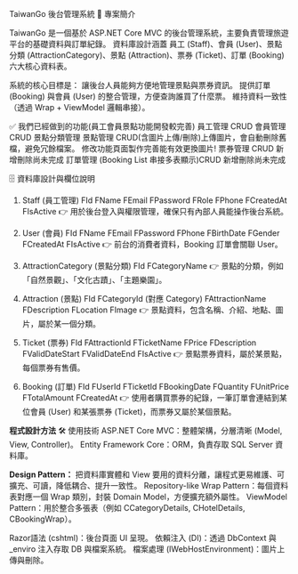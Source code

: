 TaiwanGo 後台管理系統
📌 專案簡介

TaiwanGo 是一個基於 ASP.NET Core MVC 的後台管理系統，主要負責管理旅遊平台的基礎資料與訂單紀錄。
資料庫設計涵蓋 員工 (Staff)、會員 (User)、景點分類 (AttractionCategory)、景點 (Attraction)、票券 (Ticket)、訂單 (Booking) 六大核心資料表。

系統的核心目標是：
讓後台人員能夠方便地管理景點與票券資訊。
提供訂單 (Booking) 與會員 (User) 的整合管理，方便查詢誰買了什麼票。
維持資料一致性（透過 Wrap + ViewModel 邏輯串接）。

✅ 我們已經做到的功能(員工會員景點功能開發較完善)
員工管理 CRUD
會員管理 CRUD
景點分類管理
景點管理 CRUD(含圖片上傳/刪除)上傳圖片，會自動刪除舊檔，避免冗餘檔案。 修改功能頁面製作完善能有效更換圖片!
票券管理 CRUD 新增刪除尚未完成
訂單管理 (Booking List 串接多表顯示)CRUD 新增刪除尚未完成

🗄 資料庫設計與欄位說明
1. Staff (員工管理)
FId
FName
FEmail
FPassword
FRole
FPhone
FCreatedAt
FIsActive
👉 用於後台登入與權限管理，確保只有內部人員能操作後台系統。

2. User (會員)
FId
FName
FEmail
FPassword
FPhone
FBirthDate
FGender
FCreatedAt
FIsActive
👉 前台的消費者資料，Booking 訂單會關聯 User。

3. AttractionCategory (景點分類)
FId
FCategoryName
👉 景點的分類，例如「自然景觀」、「文化古蹟」、「主題樂園」。

4. Attraction (景點)
FId
FCategoryId (對應 Category)
FAttractionName
FDescription
FLocation
FImage
👉 景點資料，包含名稱、介紹、地點、圖片，屬於某一個分類。

5. Ticket (票券)
FId
FAttractionId
FTicketName
FPrice
FDescription
FValidDateStart
FValidDateEnd
FIsActive
👉 景點票券資料，屬於某景點，每個票券有售價。

6. Booking (訂單)
FId
FUserId
FTicketId
FBookingDate
FQuantity
FUnitPrice
FTotalAmount
FCreatedAt
👉 使用者購買票券的紀錄，一筆訂單會連結到某位會員 (User) 和某張票券 (Ticket)，而票券又屬於某個景點。

**程式設計方法**
🛠 使用技術
ASP.NET Core MVC：整體架構，分層清晰 (Model, View, Controller)。
Entity Framework Core：ORM，負責存取 SQL Server 資料庫。

**Design Pattern：**
把資料庫實體和 View 要用的資料分離，讓程式更易維護、可擴充、可讀，降低耦合、提升一致性。
Repository-like Wrap Pattern：每個資料表對應一個 Wrap 類別，封裝 Domain Model，方便擴充額外屬性。
ViewModel Pattern：用於整合多張表（例如 CCategoryDetails, CHotelDetails, CBookingWrap）。

Razor語法 (cshtml)：後台頁面 UI 呈現。
依賴注入 (DI)：透過 DbContext 與 _enviro 注入存取 DB 與檔案系統。
檔案處理 (IWebHostEnvironment)：圖片上傳與刪除。

